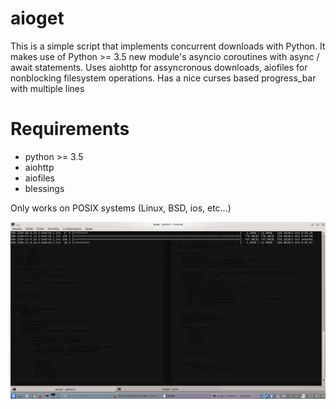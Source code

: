 # aioget
This is a simple script that implements concurrent downloads with Python.
It makes use of Python >= 3.5 new module's asyncio coroutines with async / await statements.
Uses aiohttp for assyncronous downloads, aiofiles for nonblocking filesystem operations.
Has a nice curses based progress_bar with multiple lines

# Requirements
* python >= 3.5
* aiohttp
* aiofiles
* blessings

Only works on POSIX systems (Linux, BSD, ios, etc...)

![](screenshot.png)

